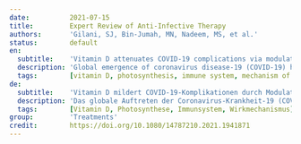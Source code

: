 ```yaml
---
date:          2021-07-15
title:         Expert Review of Anti-Infective Therapy
authors:       'Gilani, SJ, Bin-Jumah, MN, Nadeem, MS, et al.'
status:        default
en:
  subtitle:    'Vitamin D attenuates COVID-19 complications via modulation of proinflammatory cytokines, antiviral proteins, and autophagy'
  description: 'Global emergence of coronavirus disease-19 (COVID-19) has clearly shown variable severity, mortality, and frequency between and within populations worldwide. These striking differences have made many biological variables attractive for future investigations. One of these variables, vitamin D, has been implicated in COVID-19 with rapidly growing scientific evidence. The review intended to systematically explore the sources, and immunomodulatory role of vitamin D in COVID-19. Search engines and data sources including Google Scholar, PubMed, NCBI, Scopus, and Web of Science were used for data collection. The search terms used were Vitamin D, COVID-19, immune system, and antiviral mechanism. Overall, 232 sources of information were collected and 188 were included in this review. Interaction of vitamin D and vitamin D receptor (VDR) triggers the cellular events to modulate the immune system by regulation of many genes. Vitamin D operates as a double-edged sword against COVID-19. First, in macrophages, it promotes the production of antimicrobial and antiviral proteins like β-defensin 2 and cathelicidin, and these proteins inhibit the replication of viral particles and promote the clearance of virus from the cells by autophagy. Second, it suppresses cytokine storm and inflammatory processes in COVID-19. '
  tags:        [vitamin D, photosynthesis, immune system, mechanism of action]
de:
  subtitle:    'Vitamin D mildert COVID-19-Komplikationen durch Modulation von proinflammatorischen Zytokinen, antiviralen Proteinen und Autophagie'
  description: 'Das globale Auftreten der Coronavirus-Krankheit-19 (COVID-19) hat deutlich gezeigt, dass Schweregrad, Sterblichkeit und Häufigkeit zwischen und innerhalb von Populationen weltweit variieren. Diese auffälligen Unterschiede haben viele biologische Variablen für zukünftige Untersuchungen interessant gemacht. Eine dieser Variablen, Vitamin D, wurde mit rasch wachsender wissenschaftlicher Evidenz mit COVID-19 in Verbindung gebracht. Ziel der Untersuchung war es, die Quellen und die immunmodulatorische Rolle von Vitamin D bei COVID-19 systematisch zu untersuchen. Für die Datensammlung wurden Suchmaschinen und Datenquellen wie Google Scholar, PubMed, NCBI, Scopus und Web of Science verwendet. Die verwendeten Suchbegriffe waren Vitamin D, COVID-19, Immunsystem und antiviraler Mechanismus. Insgesamt wurden 232 Informationsquellen gesammelt, von denen 188 in diese Überprüfung einbezogen wurden. Das Zusammenspiel von Vitamin D und dem Vitamin-D-Rezeptor (VDR) löst zelluläre Vorgänge aus, die das Immunsystem durch die Regulierung zahlreicher Gene beeinflussen. Vitamin D wirkt wie ein zweischneidiges Schwert gegen COVID-19. Erstens fördert es in Makrophagen die Produktion von antimikrobiellen und antiviralen Proteinen wie β-Defensin 2 und Cathelicidin, die die Replikation von Viruspartikeln hemmen und die Beseitigung des Virus aus den Zellen durch Autophagie fördern. Zweitens unterdrückt es den Zytokinsturm und entzündliche Prozesse in COVID-19. ' 
  tags:        [Vitamin D, Photosynthese, Immunsystem, Wirkmechanismus]
group:         'Treatments'
credit:        https://doi.org/10.1080/14787210.2021.1941871
---
```

